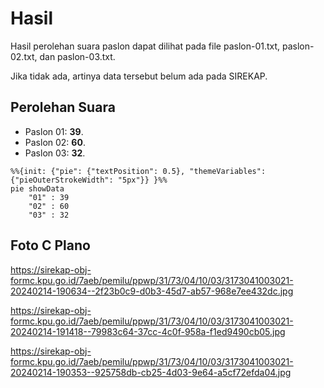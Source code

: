 # Hasil

Hasil perolehan suara paslon dapat dilihat pada file paslon-01.txt, paslon-02.txt, dan paslon-03.txt.

Jika tidak ada, artinya data tersebut belum ada pada SIREKAP.

## Perolehan Suara

 * Paslon 01: **39**.
 * Paslon 02: **60**.
 * Paslon 03: **32**.

```mermaid
%%{init: {"pie": {"textPosition": 0.5}, "themeVariables": {"pieOuterStrokeWidth": "5px"}} }%%
pie showData
    "01" : 39
    "02" : 60
    "03" : 32
```
## Foto C Plano

https://sirekap-obj-formc.kpu.go.id/7aeb/pemilu/ppwp/31/73/04/10/03/3173041003021-20240214-190634--2f23b0c9-d0b3-45d7-ab57-968e7ee432dc.jpg

https://sirekap-obj-formc.kpu.go.id/7aeb/pemilu/ppwp/31/73/04/10/03/3173041003021-20240214-191418--79983c64-37cc-4c0f-958a-f1ed9490cb05.jpg

https://sirekap-obj-formc.kpu.go.id/7aeb/pemilu/ppwp/31/73/04/10/03/3173041003021-20240214-190353--925758db-cb25-4d03-9e64-a5cf72efda04.jpg
